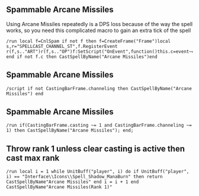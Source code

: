 ## Spammable Arcane Missiles
Using Arcane Missiles repeatedly is a DPS loss because of the way the spell works, so you need this complicated macro to gain an extra tick of the spell
```
/run local f=CnlSpam if not f then f=CreateFrame("Frame")local s,r="SPELLCAST_CHANNEL_ST",f.RegisterEvent r(f,s.."ART")r(f,s.."OP")f:SetScript("OnEvent",function()this.c=event~=s.."OP"end)CnlSpam=f end if not f.c then CastSpellByName("Arcane Missiles")end
```


## Spammable Arcane Missiles
```
/script if not CastingBarFrame.channeling then CastSpellByName("Arcane Missiles") end
```


## Spammable Arcane Missiles
```
/run if(CastingBarFrame.casting ~= 1 and CastingBarFrame.channeling ~= 1) then CastSpellByName("Arcane Missiles"); end;
```
 

## Throw rank 1 unless clear casting is active then cast max rank
```
/run local i = 1 while UnitBuff("player", i) do if UnitBuff("player", i) == "Interface\\Icons\\Spell_Shadow_ManaBurn" then return CastSpellByName"Arcane Missiles" end i = i + 1 end CastSpellByName"Arcane Missiles(Rank 1)"
```